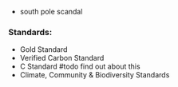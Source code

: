 - south pole scandal


### Standards:
- Gold Standard
- Verified Carbon Standard
- C Standard #todo find out about this
- Climate, Community & Biodiversity Standards